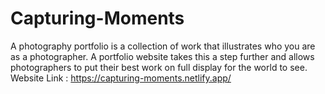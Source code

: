 # Capturing-Moments
A photography portfolio is a collection of work that illustrates who you are as a photographer. A portfolio website takes this a step further and allows photographers to put their best work on full display for the world to see.
Website Link : https://capturing-moments.netlify.app/
